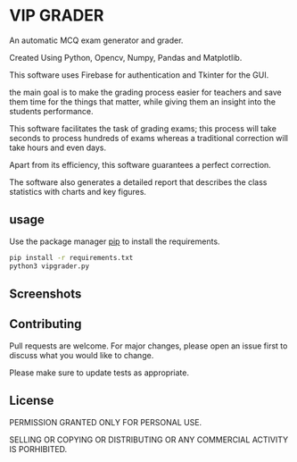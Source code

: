 # VIP GRADER

An automatic MCQ exam generator and grader.

Created Using Python, Opencv, Numpy, Pandas and Matplotlib.

This software uses Firebase for authentication and Tkinter for the GUI.

the main goal is to make the grading process easier for teachers and save them time for the things that matter, while giving them an insight into the students performance.

This software facilitates the task of grading exams; this process
will take seconds to process hundreds of exams whereas a traditional correction will take hours and even days.

Apart from its efficiency, this software guarantees a perfect correction.

The software also generates a detailed report that describes the
class statistics with charts and key figures.

## usage

Use the package manager [pip](https://pip.pypa.io/en/stable/) to install the requirements.

```bash
pip install -r requirements.txt
python3 vipgrader.py
```
## Screenshots


## Contributing
Pull requests are welcome. For major changes, please open an issue first to discuss what you would like to change.

Please make sure to update tests as appropriate.

## License
PERMISSION GRANTED ONLY FOR PERSONAL USE.

SELLING OR COPYING OR DISTRIBUTING OR ANY COMMERCIAL ACTIVITY IS PORHIBITED.
